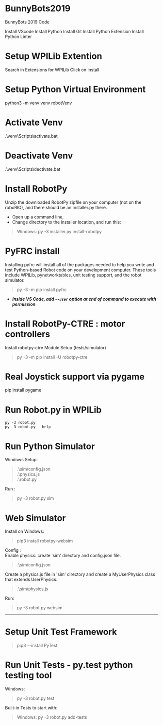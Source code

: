 # BunnyBots2019
 BunnyBots 2019 Code

Install VScode
Install Python
Install Git
Install Python Extension
Install Python Linter

# Setup WPILib Extention
Search in Extensions for WPILib
Click on install

# Setup Python Virtual Environment
python3 -m venv venv
robotVenv

# Activate Venv
.\venv\Scripts\activate.bat

# Deactivate Venv
.\venv\Scripts\dectivate.bat

# Install RobotPy
Unzip the downloaded RobotPy zipfile on your computer (not on the roboRIO), and there should be an installer.py there. 
- Open up a command line, 
- Change directory to the installer location, and run this:
> Windows:   py -3 installer.py install-robotpy


# PyFRC install
Installing pyfrc will install all of the packages needed to help you write and test Python-based Robot code on your development computer. These tools include WPILib, pynetworktables, unit testing support, and the robot simulator.
> py -3 -m pip install pyfrc
* ***Inside VS Code, add `--user` option at end of command to execute with permission***

# Install RobotPy-CTRE : motor controllers
Install robotpy-ctre Module
Setup (tests/simulator)  
> py -3 -m pip install -U robotpy-ctre  


# Real Joystick support via pygame
pip install pygame

# Run Robot.py in WPILib
    py -3 robot.py
    py -3 robot.py --help


# Run Python Simulator
Windows Setup:
> .\sim\config.json  
> .\physics.js   
> .\robot.py   

Run :
> py -3 robot.py sim

# Web Simulator
Install on Windows: 
> pip3 install robotpy-websim  

Config :  
Enable physics: create 'sim' directory and config.json file.  
 > .\sim\config.json 

 Create a physics.js file in 'sim' directory and create a MyUserPhysics class that extends UserPhysics. 
 > .\sim\physics.js 

Run:   
> py -3 robot.py websim


-----
# Setup Unit Test Framework
> pip3 --install PyTest

# Run Unit Tests - py.test python testing tool
Windows:  
> py -3 robot.py test

Built-in Tests to start with:
> Windows:   py -3 robot.py add-tests

